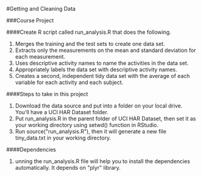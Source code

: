 #Getting and Cleaning Data

###Course Project

####Create R script called run_analysis.R that does the following.

<ol>
	<li>Merges the training and the test sets to create one data set.</li>
	<li>Extracts only the measurements on the mean and standard deviation for each measurement.</li>
	<li>Uses descriptive activity names to name the activities in the data set.</li>
	<li>Appropriately labels the data set with descriptive activity names.</li>
	<li>Creates a second, independent tidy data set with the average of each variable for each activity and each subject.</li>
</ol>
	
####Steps to take in this project
<ol>
	<li>Download the data source and put into a folder on your local drive. You'll have a UCI HAR Dataset folder.</li>
	<li>Put run_analysis.R in the parent folder of UCI HAR Dataset, then set it as your working directory using setwd() function in RStudio.</li>
	<li>Run source("run_analysis.R"), then it will generate a new file tiny_data.txt in your working directory.</li>
</ol>
	
####Dependencies
<ol>
	<li>unning the run_analysis.R file will help you to install the dependencies automatically. It depends on "plyr" library.</li>
</ol>
